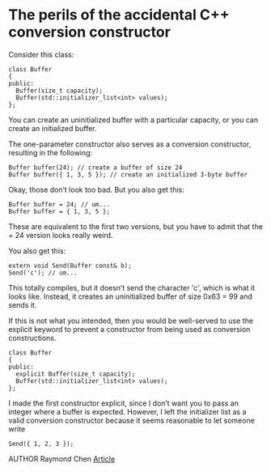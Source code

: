 # The perils of the accidental C++ conversion constructor

Consider this class:
```
class Buffer
{
public:
  Buffer(size_t capacity);
  Buffer(std::initializer_list<int> values);
};
```
You can create an uninitialized buffer with a particular capacity, or you can create an initialized buffer.

The one-parameter constructor also serves as a conversion constructor, resulting in the following:
```
Buffer buffer(24); // create a buffer of size 24
Buffer buffer({ 1, 3, 5 }); // create an initialized 3-byte buffer
```
Okay, those don’t look too bad. But you also get this:
```
Buffer buffer = 24; // um...
Buffer buffer = { 1, 3, 5 };
```
These are equivalent to the first two versions, but you have to admit that the = 24 version looks really weird.

You also get this:
```
extern void Send(Buffer const& b);
Send('c'); // um...
```
This totally compiles, but it doesn’t send the character 'c', which is what it looks like. Instead, it creates an uninitialized buffer of size 0x63 = 99 and sends it.

If this is not what you intended, then you would be well-served to use the explicit keyword to prevent a constructor from being used as conversion constructions.
```
class Buffer
{
public:
  explicit Buffer(size_t capacity);
  Buffer(std::initializer_list<int> values);
};
```
I made the first constructor explicit, since I don’t want you to pass an integer where a buffer is expected. However, I left the initializer list as a valid conversion constructor because it seems reasonable to let someone write
```
Send({ 1, 2, 3 });
```
AUTHOR Raymond Chen
[Article](https://devblogs.microsoft.com/oldnewthing/20210115-00/?p=104719)
